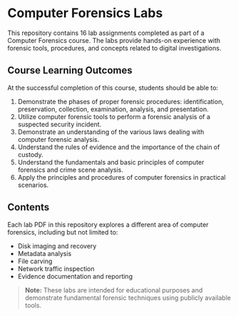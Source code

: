 # Computer Forensics Labs

This repository contains 16 lab assignments completed as part of a Computer Forensics course. The labs provide hands-on experience with forensic tools, procedures, and concepts related to digital investigations.

## Course Learning Outcomes

At the successful completion of this course, students should be able to:

1. Demonstrate the phases of proper forensic procedures: identification, preservation, collection, examination, analysis, and presentation.  
2. Utilize computer forensic tools to perform a forensic analysis of a suspected security incident.  
3. Demonstrate an understanding of the various laws dealing with computer forensic analysis.  
4. Understand the rules of evidence and the importance of the chain of custody.  
5. Understand the fundamentals and basic principles of computer forensics and crime scene analysis.  
6. Apply the principles and procedures of computer forensics in practical scenarios.

## Contents

Each lab PDF in this repository explores a different area of computer forensics, including but not limited to:

- Disk imaging and recovery  
- Metadata analysis  
- File carving  
- Network traffic inspection  
- Evidence documentation and reporting  

> **Note:** These labs are intended for educational purposes and demonstrate fundamental forensic techniques using publicly available tools.
> 
